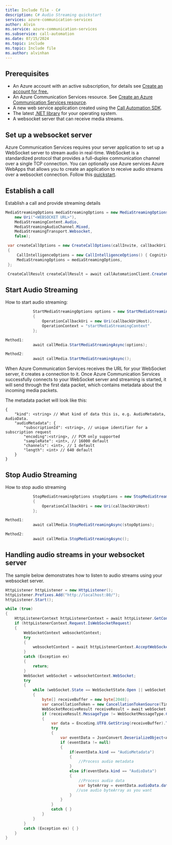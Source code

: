 ```yaml
---
title: Include file - C#
description: C# Audio Streaming quickstart
services: azure-communication-services
author: Alvin
ms.service: azure-communication-services
ms.subservice: call-automation
ms.date: 07/15/2024
ms.topic: include
ms.topic: Include file
ms.author: alvinhan
---
```


## Prerequisites
- An Azure account with an active subscription, for details see [Create an account for free.](https://azure.microsoft.com/free/)
- An Azure Communication Services resource. See [Create an Azure Communication Services resource](../../../quickstarts/create-communication-resource.md?tabs=windows&pivots=platform-azp).
- A new web service application created using the [Call Automation SDK](../../../quickstarts/call-automation/callflows-for-customer-interactions.md).
- The latest [.NET library](https://dotnet.microsoft.com/download/dotnet-core) for your operating system.
- A websocket server that can receive media streams.

## Set up a websocket server
Azure Communication Services requires your server application to set up a WebSocket server to stream audio in real-time. WebSocket is a standardized protocol that provides a full-duplex communication channel over a single TCP connection. 
You can optionally use Azure services Azure WebApps that allows you to create an application to receive audio streams over a websocket connection. Follow this [quickstart](https://azure.microsoft.com/blog/introduction-to-websockets-on-windows-azure-web-sites/).

## Establish a call
Establish a call and provide streaming details

``` C#
MediaStreamingOptions mediaStreamingOptions = new MediaStreamingOptions( 
    new Uri("<WEBSOCKET URL>"), 
    MediaStreamingContent.Audio, 
    MediaStreamingAudioChannel.Mixed, 
    MediaStreamingTransport.Websocket, 
    false); 

 var createCallOptions = new CreateCallOptions(callInvite, callbackUri) 
 { 
     CallIntelligenceOptions = new CallIntelligenceOptions() { CognitiveServicesEndpoint = new Uri(cognitiveServiceEndpoint) }, 
     MediaStreamingOptions = mediaStreamingOptions, 
 }; 

 CreateCallResult createCallResult = await callAutomationClient.CreateCallAsync(createCallOptions); 
```

## Start Audio Streaming
How to start audio streaming:
``` C#
            StartMediaStreamingOptions options = new StartMediaStreamingOptions() 
            { 
                OperationCallbackUri = new Uri(callbackUriHost), 
                OperationContext = "startMediaStreamingContext" 
            };

Method1: 
            await callMedia.StartMediaStreamingAsync(options); 

Method2: 
            await callMedia.StartMediaStreamingAsync(); 
```
When Azure Communication Services receives the URL for your WebSocket server, it creates a connection to it. Once Azure Communication Services successfully connects to your WebSocket server and streaming is started, it will send through the first data packet, which contains metadata about the incoming media packets. 

The metadata packet will look like this:
``` code
{ 
    "kind": <string> // What kind of data this is, e.g. AudioMetadata, AudioData. 
    "audioMetadata": { 
        "subscriptionId": <string>, // unique identifier for a subscription request 
        "encoding":<string>, // PCM only supported 
        "sampleRate": <int>, // 16000 default 
        "channels": <int>, // 1 default 
        "length": <int> // 640 default 
    } 
} 
```


## Stop Audio Streaming
How to stop audio streaming
``` C#
            StopMediaStreamingOptions stopOptions = new StopMediaStreamingOptions() 
            { 
                OperationCallbackUri = new Uri(callbackUriHost) 
            }; 

Method1: 
            await callMedia.StopMediaStreamingAsync(stopOptions); 

Method2: 
            await callMedia.StopMediaStreamingAsync(); 
```

## Handling audio streams in your websocket server
The sample below demonstrates how to listen to audio streams using your websocket server.

``` C#
HttpListener httpListener = new HttpListener(); 
httpListener.Prefixes.Add("http://localhost:80/"); 
httpListener.Start(); 

while (true) 
{ 
    HttpListenerContext httpListenerContext = await httpListener.GetContextAsync(); 
    if (httpListenerContext.Request.IsWebSocketRequest) 
    { 
        WebSocketContext websocketContext; 
        try 
        { 
            websocketContext = await httpListenerContext.AcceptWebSocketAsync(subProtocol: null); 
        } 
        catch (Exception ex) 
        { 
            return; 
        } 
        WebSocket webSocket = websocketContext.WebSocket; 
        try 
        { 
            while (webSocket.State == WebSocketState.Open || webSocket.State == WebSocketState.CloseSent) 
            { 
                byte[] receiveBuffer = new byte[2048]; 
                var cancellationToken = new CancellationTokenSource(TimeSpan.FromSeconds(60)).Token; 
                WebSocketReceiveResult receiveResult = await webSocket.ReceiveAsync(new ArraySegment<byte>(receiveBuffer), cancellationToken); 
                if (receiveResult.MessageType != WebSocketMessageType.Close) 
                { 
                    var data = Encoding.UTF8.GetString(receiveBuffer).TrimEnd('\0'); 
                    try 
                    { 
                        var eventData = JsonConvert.DeserializeObject<AudioBaseClass>(data); 
                        if (eventData != null) 
                        { 
                            if(eventData.kind == "AudioMetadata") 
                            { 
                                //Process audio metadata 
                            } 
                            else if(eventData.kind == "AudioData")  
                            { 
                                //Process audio data 
                                var byteArray = eventData.audioData.data; 
                               //use audio byteArray as you want 
                            } 
                        } 
                    } 
                    catch { } 
                } 
            } 
        } 
        catch (Exception ex) { } 
    } 
} 
```
